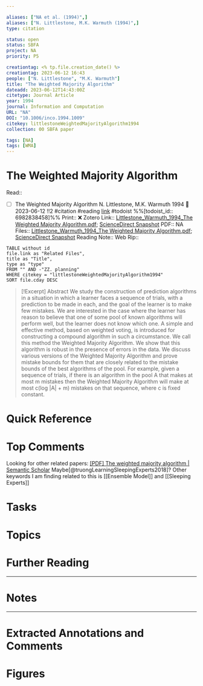 ```yaml
---

aliases: ["NA et al. (1994)",]
aliases: ["N. Littlestone, M.K. Warmuth (1994)",]
type: citation

status: open
status: SBFA
project: NA
priority: P5

creationtag: <% tp.file.creation_date() %>
creationtag: 2023-06-12 16:43
people: ["N. Littlestone", "M.K. Warmuth"]
title: "The Weighted Majority Algorithm"
dateadd: 2023-06-12T14:43:00Z
citetype: Journal Article
year: 1994
journal: Information and Computation
URL: "NA"
DOI: "10.1006/inco.1994.1009"
citekey: littlestoneWeightedMajorityAlgorithm1994
collection: 00 SBFA paper

tags: [NA]
tags: [WMA]
---
```


# The Weighted Majority Algorithm
Read:: 
- [ ] The Weighted Majority Algorithm N. Littlestone, M.K. Warmuth 1994 🛫 2023-06-12 !!2 #citation #reading [link](https://todoist.com/showTask?id=6982838458) #todoist %%[todoist_id:: 6982838458]%%
Print::  ❌
Zotero Link:: [Littlestone_Warmuth_1994_The Weighted Majority Algorithm.pdf](zotero://open-pdf/library/items/V3PUB9QQ); [ScienceDirect Snapshot](zotero://open-pdf/library/items/Z5AWM2IY)
PDF:: NA
Files:: [Littlestone_Warmuth_1994_The Weighted Majority Algorithm.pdf](file:///C:%5CUsers%5Cmichaelt%5CInsync%5Cm@tarlton.info%5CGoogle%20Drive%5C06.%20Zotero%5Cstorage_new%5CInformation%20and%20Computation_1994%5CLittlestone_Warmuth_1994_The%20Weighted%20Majority%20Algorithm.pdf); [ScienceDirect Snapshot](file:///C:%5CUsers%5Cmichaelt%5CInsync%5Cm@tarlton.info%5CGoogle%20Drive%5C06.%20Zotero%5Cstorage%5CZ5AWM2IY%5CS0890540184710091.html)
Reading Note:: 
Web Rip:: 

```dataview
TABLE without id
file.link as "Related Files",
title as "Title",
type as "type"
FROM "" AND -"ZZ. planning"
WHERE citekey = "littlestoneWeightedMajorityAlgorithm1994" 
SORT file.cday DESC
```


> [!Excerpt] Abstract
> We study the construction of prediction algorithms in a situation in which a learner faces a sequence of trials, with a prediction to be made in each, and the goal of the learner is to make few mistakes. We are interested in the case where the learner has reason to believe that one of some pool of known algorithms will perform well, but the learner does not know which one. A simple and effective method, based on weighted voting, is introduced for constructing a compound algorithm in such a circumstance. We call this method the Weighted Majority Algorithm. We show that this algorithm is robust in the presence of errors in the data. We discuss various versions of the Weighted Majority Algorithm and prove mistake bounds for them that are closely related to the mistake bounds of the best algorithms of the pool. For example, given a sequence of trials, if there is an algorithm in the pool A that makes at most m mistakes then the Weighted Majority Algorithm will make at most c(log |A| + m) mistakes on that sequence, where c is fixed constant.


# Quick Reference

# Top Comments
Looking for other related papers: [[PDF] The weighted majority algorithm | Semantic Scholar](https://www.semanticscholar.org/paper/The-weighted-majority-algorithm-Littlestone-Warmuth/22cd8ee12f34e75781dd34be2f9cd9f5a1ffe2fc?sort=pub-date)
Maybe[@truongLearningSleepingExperts2018]?
Other keywords I am finding related to this is [[Ensemble Model]] and [[Sleeping Experts]]
 

# Tasks

# Topics


# Further Reading 
 

----
# Notes


----
# Extracted Annotations and Comments


# Figures